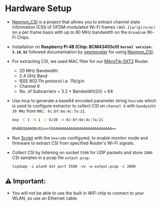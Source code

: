 # Hardware Setup

- [Nexmon_CSI](https://github.com/seemoo-lab/nexmon_csi) is a project that allows you to extract channel state information (CSI) of OFDM-modulated Wi-Fi frames `(802.11a/(g)/n/ac)` on a per frame basis with up to 80 MHz bandwidth on the `Broadcom` Wi-Fi Chips.

- Installation on **Raspberry Pi 4B (Chip: BCM43455c0) `kernel version: 5.10.92`** followed documentation by [nexmonster](https://github.com/nexmonster/nexmon_csi/tree/pi-5.10.92) for using [Nexmon_CSI](https://github.com/seemoo-lab/nexmon_csi).

- For extracting CSI, we used MAC filter for our [MikroTik-SXT2](<../../Reference Papers/Related Works/MikroTik.pdf>) Router.
    - 20 MHz Bandwidth
    - 2.4 GHz Band
    - IEEE 802.11n protocol i.e. 11b/g/n
    - Channel 6
    - No. of Subcarriers  = 3.2 * Bandwidth(20) = 64

- Use mcp to generate a base64 encoded parameter string `hexcode` which is used to configure extractor to collect CSI on `channel 6` with `bandwidth 20 MHz` from `MAC: 6c:bf:6e:4c:7a:21`.
    ```bash
    mcp -C 1 -N 1 -c 6/20 -m 6c:bf:6e:4c:7a:21

    BhABEQAAAQBsO2uu+SEAAAAAAAAAAAAAAAAAAAAAAAAAAA==
    ```

- Run [Script](./start.sh) with the `hexcode` configured, to enable monitor mode and firmware to extract CSI from specified Router's Wi-Fi signals.

- Collect CSI by listening on socket `5500` for UDP packets and store `2000` CSI samples in a pcap file `output.pcap`. 
    ```
    tcpdump -i wlan0 dst port 5500 -vv -w output.pcap -c 2000
    ```

## ⚠️ Important: 
- You will not be able to use the built in WiFi chip to connect to your WLAN, so use an Ethernet cable.
